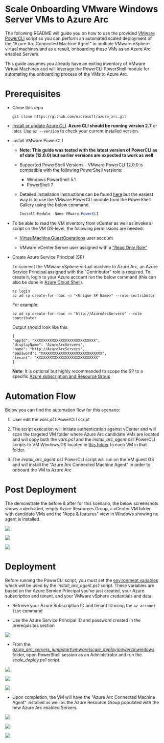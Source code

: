# Scale Onboarding VMware Windows Server VMs to Azure Arc

The following README will guide you on how to use the provided [VMware PowerCLI](https://code.vmware.com/web/dp/tool/vmware-powercli/) script so you can perform an automated scaled deployment of the "Azure Arc Connected Machine Agent" in multiple VMware vSphere virtual machines and as a result, onboarding these VMs as an Azure Arc enabled Servers.

This guide assumes you already have an exiting inventory of VMware Virtual Machines and will leverage the PowerCLI PowerShell module for automating the onboarding process of the VMs to Azure Arc. 

# Prerequisites

* Clone this repo

    ```console
    git clone https://github.com/microsoft/azure_arc.git
    ```
    
* [Install or update Azure CLI](https://docs.microsoft.com/en-us/cli/azure/install-azure-cli?view=azure-cli-latest). **Azure CLI should be running version 2.7** or later. Use ```az --version``` to check your current installed version.

* Install VMware PowerCLI

    - **Note: This guide was tested with the latest version of PowerCLI as of date (12.0.0) but earlier versions are expected to work as well**

    - Supported PowerShell Versions - VMware PowerCLI 12.0.0 is compatible with the following PowerShell versions:
        - Windows PowerShell 5.1
        - PowerShell 7

    - Detailed installation instructions can be found [here](https://docs.vmware.com/en/VMware-vSphere/7.0/com.vmware.esxi.install.doc/GUID-F02D0C2D-B226-4908-9E5C-2E783D41FE2D.html) but the easiest way is to use the VMware.PowerCLI module from the PowerShell Gallery using the below command.

        ```powershell
        Install-Module -Name VMware.PowerCLI
        ```

* To be able to read the VM inventory from vCenter as well as invoke a script on the VM OS-level, the following permissions are needed:
    
    - [VirtualMachine.GuestOperations](https://docs.vmware.com/en/VMware-vSphere/7.0/com.vmware.vsphere.security.doc/GUID-6A952214-0E5E-4CCF-9D2A-90948FF643EC.html) user account

    - VMware vCenter Server user assigned with a ["Read Only Role"](https://docs.vmware.com/en/VMware-vSphere/6.7/com.vmware.vsphere.security.doc/GUID-93B962A7-93FA-4E96-B68F-AE66D3D6C663.html)

* Create Azure Service Principal (SP)   

    To connect the VMware vSphere virtual machine to Azure Arc, an Azure Service Principal assigned with the "Contributor" role is required. To create it, login to your Azure account run the below command (this can also be done in [Azure Cloud Shell](https://shell.azure.com/)). 

    ```console
    az login
    az ad sp create-for-rbac -n "<Unique SP Name>" --role contributor
    ```

    For example:

    ```console
    az ad sp create-for-rbac -n "http://AzureArcServers" --role contributor
    ```

    Output should look like this:

    ```console
    {
    "appId": "XXXXXXXXXXXXXXXXXXXXXXXXXXXX",
    "displayName": "AzureArcServers",
    "name": "http://AzureArcServers",
    "password": "XXXXXXXXXXXXXXXXXXXXXXXXXXXX",
    "tenant": "XXXXXXXXXXXXXXXXXXXXXXXXXXXX"
    }
    ```

    **Note**: It is optional but highly recommended to scope the SP to a specific [Azure subscription and Resource Group](https://docs.microsoft.com/en-us/cli/azure/ad/sp?view=azure-cli-latest)

# Automation Flow

Below you can find the automation flow for this scenario:

1. User edit the *vars.ps1* PowerCLI script

2. The script execution will initiate authentication against vCenter and will scan the targeted VM folder where Azure Arc candidate VMs are located and will copy both the *vars.ps1* and the *install_arc_agent.ps1* PowerCLI scripts to VM Windows OS located in [this folder](../vmware/scale_deploy/powercli/windows) to each VM in that folder.

3. The *install_arc_agent.ps1* PowerCLI script will run on the VM guest OS and will install the "Azure Arc Connected Machine Agent" in order to onboard the VM to Azure Arc

# Post Deployment

The demonstrate the before & after for this scenario, the below screenshots shows a dedicated, empty Azure Resources Group, a vCenter VM folder with candidate VMs and the "Apps & features" view in Windows showing no agent is installed.

![](../img/vmware_scale_powercli_win/01.png)

![](../img/vmware_scale_powercli_win/02.png)

![](../img/vmware_scale_powercli_win/03.png)

# Deployment

Before running the PowerCLI script, you must set the [environment variables](../vmware/scale_deploy/powercli/windows/vars.ps1) which will be used by the *install_arc_agent.ps1* script. These variables are based on the Azure Service Principal you've just created, your Azure subscription and tenant, and your VMware vSphere credentials and data.

* Retrieve your Azure Subscription ID and tenant ID using the ```az account list``` command

* Use the Azure Service Principal ID and password created in the prerequisites section

![](../img/vmware_scale_powercli_win/04.png)

* From the [*azure_arc_servers_jumpstart\vmware\scale_deploy\powercli\windows*](../vmware/scale_deploy/powercli/windows) folder, open PowerShell session as an Administrator and run the *scale_deploy.ps1* script.

![](../img/vmware_scale_powercli_win/05.png)

![](../img/vmware_scale_powercli_win/06.png)

![](../img/vmware_scale_powercli_win/07.png)

* Upon completion, the VM will have the "Azure Arc Connected Machine Agent" installed as well as the Azure Resource Group populated with the new Azure Arc enabled Servers.

![](../img/vmware_scale_powercli_win/08.png)

![](../img/vmware_scale_powercli_win/09.png)

![](../img/vmware_scale_powercli_win/10.png)
